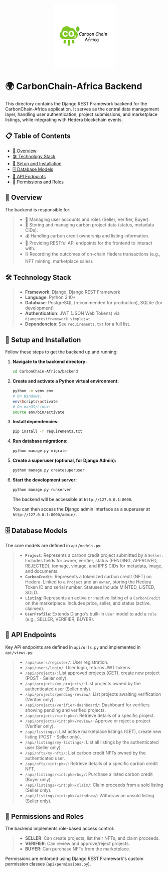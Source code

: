 <p align="center">
  <img src="../Logo.png" alt="CarbonChain-Africa Logo" width="200"/>
</p>

# 🌍 CarbonChain-Africa Backend

This directory contains the Django REST Framework backend for the CarbonChain-Africa application. It serves as the central data management layer, handling user authentication, project submissions, and marketplace listings, while integrating with Hedera blockchain events.

## 📋 Table of Contents

- [📜 Overview](#overview)
- [🛠️ Technology Stack](#technology-stack)
- [🚀 Setup and Installation](#setup-and-installation)
- [🗄️ Database Models](#database-models)
- [🔗 API Endpoints](#api-endpoints)
- [🔐 Permissions and Roles](#permissions-and-roles)

## 📜 Overview

The backend is responsible for:
> - 👤 Managing user accounts and roles (Seller, Verifier, Buyer).
> - 📂 Storing and managing carbon project data (status, metadata CIDs).
> - 💰 Handling carbon credit ownership and listing information.
> - 🔄 Providing RESTful API endpoints for the frontend to interact with.
> - ⛓️ Recording the outcomes of on-chain Hedera transactions (e.g., NFT minting, marketplace sales).

## 🛠️ Technology Stack

> - **Framework**: Django, Django REST Framework
> - **Language**: Python 3.10+
> - **Database**: PostgreSQL (recommended for production), SQLite (for development)
> - **Authentication**: JWT (JSON Web Tokens) via `djangorestframework_simplejwt`
> - **Dependencies**: See `requirements.txt` for a full list.

## 🚀 Setup and Installation

Follow these steps to get the backend up and running:

1.  **Navigate to the backend directory:**
    ```bash
    cd CarbonChain-Africa/backend
    ```

2.  **Create and activate a Python virtual environment:**
    ```bash
    python -m venv env
    # On Windows:
    env\Scripts\activate
    # On macOS/Linux:
    source env/bin/activate
    ```

3.  **Install dependencies:**
    ```bash
    pip install -r requirements.txt
    ```





6.  **Run database migrations:**
    ```bash
    python manage.py migrate
    ```

7.  **Create a superuser (optional, for Django Admin):**
    ```bash
    python manage.py createsuperuser
    ```
    

8.  **Start the development server:**
    ```bash
    python manage.py runserver
    ```
    The backend  will be accessible at `http://127.0.0.1:8000`.

    You can then access the Django admin interface as a superuser at `http://127.0.0.1:8000/admin/`.

## 🗄️ Database Models

The core models are defined in `api/models.py`:

> -   **`Project`**: Represents a carbon credit project submitted by a `Seller`. Includes fields for owner, verifier, status (PENDING, APPROVED, REJECTED), tonnage, vintage, and IPFS CIDs for metadata, image, and documents.
> -   **`CarbonCredit`**: Represents a tokenized carbon credit (NFT) on Hedera. Linked to a `Project` and an `owner`, storing the Hedera Token ID and serial number. Statuses include MINTED, LISTED, SOLD.
> -   **`Listing`**: Represents an active or inactive listing of a `CarbonCredit` on the marketplace. Includes price, seller, and status (active, claimed).
> -   **`UserProfile`**: Extends Django's built-in `User` model to add a `role` (e.g., SELLER, VERIFIER, BUYER).

## 🔗 API Endpoints

Key API endpoints are defined in `api/urls.py` and implemented in `api/views.py`:

> -   `/api/users/register/`: User registration.
> -   `/api/users/login/`: User login, returns JWT tokens.
> -   `/api/projects/`: List approved projects (GET), create new project (POST - Seller only).
> -   `/api/projects/my-projects/`: List projects owned by the authenticated user (Seller only).
> -   `/api/projects/pending-review/`: List projects awaiting verification (Verifier only).
> -   `/api/projects/verifier-dashboard/`: Dashboard for verifiers showing pending and verified projects.
> -   `/api/projects/<int:pk>/`: Retrieve details of a specific project.
> -   `/api/projects/<int:pk>/review/`: Approve or reject a project (Verifier only).
> -   `/api/listings/`: List active marketplace listings (GET), create new listing (POST - Seller only).
> -   `/api/listings/my-listings/`: List all listings by the authenticated user (Seller only).
> -   `/api/nfts/my-nfts/`: List carbon credit NFTs owned by the authenticated user.
> -   `/api/nfts/<int:pk>/`: Retrieve details of a specific carbon credit NFT.
> -   `/api/listings/<int:pk>/buy/`: Purchase a listed carbon credit (Buyer only).
> -   `/api/listings/<int:pk>/claim/`: Claim proceeds from a sold listing (Seller only).
> -   `/api/listings/<int:pk>/withdraw/`: Withdraw an unsold listing (Seller only).

## 🔐 Permissions and Roles

The backend implements role-based access control:
> -   **SELLER**: Can create projects, list their NFTs, and claim proceeds.
> -   **VERIFIER**: Can review and approve/reject projects.
> -   **BUYER**: Can purchase NFTs from the marketplace.

Permissions are enforced using Django REST Framework's custom permission classes (`api/permissions.py`).
